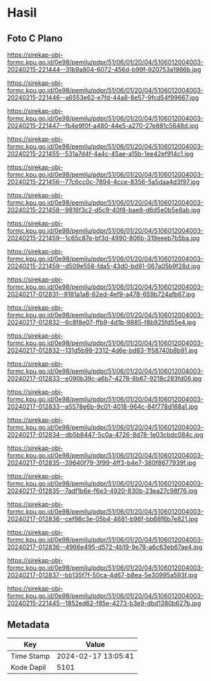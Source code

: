 # Hasil

## Foto C Plano

https://sirekap-obj-formc.kpu.go.id/0e98/pemilu/pdpr/51/06/01/20/04/5106012004003-20240215-221444--31b9a804-6072-456d-b99f-920753a1986b.jpg

https://sirekap-obj-formc.kpu.go.id/0e98/pemilu/pdpr/51/06/01/20/04/5106012004003-20240215-221446--a6553e62-e7fd-44a8-8e57-9fcd54f99667.jpg

https://sirekap-obj-formc.kpu.go.id/0e98/pemilu/pdpr/51/06/01/20/04/5106012004003-20240215-221447--fb4e9f0f-a480-44e5-a270-27e881c5648d.jpg

https://sirekap-obj-formc.kpu.go.id/0e98/pemilu/pdpr/51/06/01/20/04/5106012004003-20240215-221455--531a7d4f-4a4c-45ae-a15b-1ee42ef914c1.jpg

https://sirekap-obj-formc.kpu.go.id/0e98/pemilu/pdpr/51/06/01/20/04/5106012004003-20240215-221456--77c6cc0c-7894-4cce-8356-5a5daa4d3f97.jpg

https://sirekap-obj-formc.kpu.go.id/0e98/pemilu/pdpr/51/06/01/20/04/5106012004003-20240215-221458--9816f3c2-d5c9-40f8-bae8-d6d5e0b5e8ab.jpg

https://sirekap-obj-formc.kpu.go.id/0e98/pemilu/pdpr/51/06/01/20/04/5106012004003-20240215-221459--1c65c87e-bf3d-4990-806b-319eeeb7b5ba.jpg

https://sirekap-obj-formc.kpu.go.id/0e98/pemilu/pdpr/51/06/01/20/04/5106012004003-20240215-221459--d509e558-fda5-43d0-bd91-067a05b9f28d.jpg

https://sirekap-obj-formc.kpu.go.id/0e98/pemilu/pdpr/51/06/01/20/04/5106012004003-20240217-012831--9181a1a8-62ed-4ef9-a478-659b724afb67.jpg

https://sirekap-obj-formc.kpu.go.id/0e98/pemilu/pdpr/51/06/01/20/04/5106012004003-20240217-012832--6c8f8e07-ffb9-4d1b-9885-f8b925fd55e4.jpg

https://sirekap-obj-formc.kpu.go.id/0e98/pemilu/pdpr/51/06/01/20/04/5106012004003-20240217-012832--131d5b99-2312-4d6e-bd83-1f58740b8b91.jpg

https://sirekap-obj-formc.kpu.go.id/0e98/pemilu/pdpr/51/06/01/20/04/5106012004003-20240217-012833--e090b39c-a6b7-4278-8b67-9218c283fd06.jpg

https://sirekap-obj-formc.kpu.go.id/0e98/pemilu/pdpr/51/06/01/20/04/5106012004003-20240217-012833--a5578e6b-9c01-4018-964c-84f778d168a1.jpg

https://sirekap-obj-formc.kpu.go.id/0e98/pemilu/pdpr/51/06/01/20/04/5106012004003-20240217-012834--db5b8447-5c0a-4726-8d78-1e03cbdc084c.jpg

https://sirekap-obj-formc.kpu.go.id/0e98/pemilu/pdpr/51/06/01/20/04/5106012004003-20240217-012835--39640f79-3f99-4ff3-b4e7-380f8677939f.jpg

https://sirekap-obj-formc.kpu.go.id/0e98/pemilu/pdpr/51/06/01/20/04/5106012004003-20240217-012835--7adf1b6e-f6e3-4920-830b-23ea27c98f76.jpg

https://sirekap-obj-formc.kpu.go.id/0e98/pemilu/pdpr/51/06/01/20/04/5106012004003-20240217-012836--cef98c3e-05b4-4681-b96f-bb68f6b7e821.jpg

https://sirekap-obj-formc.kpu.go.id/0e98/pemilu/pdpr/51/06/01/20/04/5106012004003-20240217-012836--4966e495-d572-4b19-9e78-a6c63eb67ae4.jpg

https://sirekap-obj-formc.kpu.go.id/0e98/pemilu/pdpr/51/06/01/20/04/5106012004003-20240217-012837--bb135f7f-50ca-4d67-b8ea-5e30995a593f.jpg

https://sirekap-obj-formc.kpu.go.id/0e98/pemilu/pdpr/51/06/01/20/04/5106012004003-20240215-221445--1852ed62-f85e-4273-b3e9-dbd1380b627b.jpg


## Metadata

| Key        | Value               |
| ---------- | ------------------- |
| Time Stamp | 2024-02-17 13:05:41 |
| Kode Dapil | 5101                |



